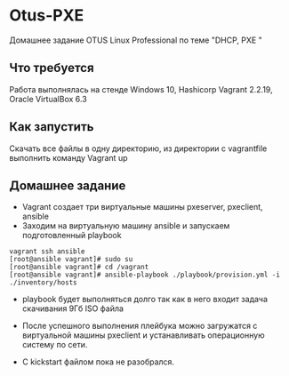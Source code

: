 # Otus-PXE
Домашнее задание OTUS Linux Professional по теме "DHCP, PXE "

## Что требуется
Работа выполнялась на стенде Windows 10, Hashicorp Vagrant 2.2.19, Oracle VirtualBox 6.3

## Как запустить
Скачать все файлы в одну директорию, из директории с vagrantfile выполнить команду Vagrant up

## Домашнее задание
* Vagrant создает три виртуальные машины pxeserver, pxeclient, ansible
* Заходим на виртуальную машину ansible и запускаем подготовленный playbook
```
vagrant ssh ansible
[root@ansible vagrant]# sudo su
[root@ansible vagrant]# cd /vagrant
[root@ansible vagrant]# ansible-playbook ./playbook/provision.yml -i ./inventory/hosts
```
* playbook будет выполняться долго так как в него входит задача скачивания 9Гб ISO файла
* После успешного выполнения плейбука можно загружатся с виртуальной машины pxeclient и устанавливать операционную систему по сети.

* С kiсkstart файлом пока не разобрался.
